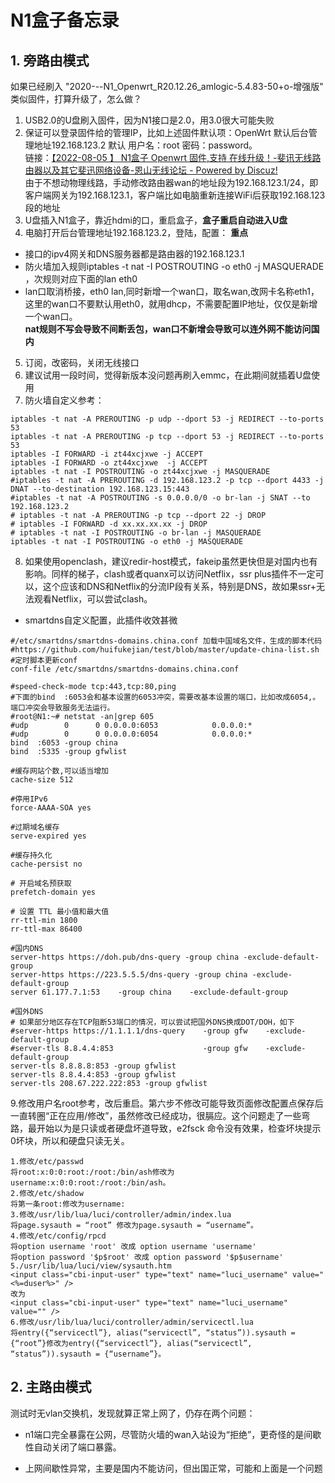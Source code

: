 # N1盒子备忘录

## 1. 旁路由模式

如果已经刷入 "2020-*-*-N1_Openwrt_R20.12.26_amlogic-5.4.83-50+o-增强版" 类似固件，打算升级了，怎么做？

1. USB2.0的U盘刷入固件，因为N1接口是2.0，用3.0很大可能失败
2. 保证可以登录固件给的管理IP，比如上述固件默认项：OpenWrt 默认后台管理地址192.168.123.2 默认 用户名：root 密码：password。  
  链接：[【2022-08-05 】 N1盒子 Openwrt 固件,支持 在线升级！-斐讯无线路由器以及其它斐迅网络设备-恩山无线论坛 - Powered by Discuz!](https://www.right.com.cn/forum/thread-3160780-1-1.html)  
  由于不想动物理线路，手动修改路由器wan的地址段为192.168.123.1/24，即客户端网关为192.168.123.1，客户端比如电脑重新连接WiFi后获取192.168.123段的地址
3. U盘插入N1盒子，靠近hdmi的口，重启盒子，**盒子重启自动进入U盘**
4. 电脑打开后台管理地址192.168.123.2，登陆，配置： **重点**

- 接口的ipv4网关和DNS服务器都是路由器的192.168.123.1
- 防火墙加入规则iptables -t nat -I POSTROUTING -o eth0 -j MASQUERADE ，次规则对应下面的lan eth0
- lan口取消桥接，eth0 lan,同时新增一个wan口，取名wan,改网卡名称eth1，这里的wan口不要默认用eth0，就用dhcp，不需要配置IP地址，仅仅是新增一个wan口。  
  **nat规则不写会导致不间断丢包，wan口不新增会导致可以连外网不能访问国内**

5. 订阅，改密码，关闭无线接口
6. 建议试用一段时间，觉得新版本没问题再刷入emmc，在此期间就插着U盘使用
7. 防火墙自定义参考：

```
iptables -t nat -A PREROUTING -p udp --dport 53 -j REDIRECT --to-ports 53
iptables -t nat -A PREROUTING -p tcp --dport 53 -j REDIRECT --to-ports 53
iptables -I FORWARD -i zt44xcjxwe -j ACCEPT
iptables -I FORWARD -o zt44xcjxwe  -j ACCEPT
iptables -t nat -I POSTROUTING -o zt44xcjxwe -j MASQUERADE
#iptables -t nat -A PREROUTING -d 192.168.123.2 -p tcp --dport 4433 -j DNAT --to-destination 192.168.123.15:443 
#iptables -t nat -A POSTROUTING -s 0.0.0.0/0 -o br-lan -j SNAT --to 192.168.123.2
# iptables -t nat -A PREROUTING -p tcp --dport 22 -j DROP
# iptables -I FORWARD -d xx.xx.xx.xx -j DROP
# iptables -t nat -I POSTROUTING -o br-lan -j MASQUERADE
iptables -t nat -I POSTROUTING -o eth0 -j MASQUERADE
```

8. 如果使用openclash，建议redir-host模式，fakeip虽然更快但是对国内也有影响。同样的梯子，clash或者quanx可以访问Netflix，ssr plus插件不一定可以，这个应该和DNS和Netflix的分流IP段有关系，特别是DNS，故如果ssr+无法观看Netflix，可以尝试clash。
  

- smartdns自定义配置，此插件收效甚微

```
#/etc/smartdns/smartdns-domains.china.conf 加载中国域名文件，生成的脚本代码
#https://github.com/huifukejian/test/blob/master/update-china-list.sh
#定时脚本更新conf
conf-file /etc/smartdns/smartdns-domains.china.conf

#speed-check-mode tcp:443,tcp:80,ping
#下面的bind  :6053会和基本设置的6053冲突，需要改基本设置的端口，比如改成6054,。端口冲突会导致服务无法运行。
#root@N1:~# netstat -an|grep 605
#udp        0      0 0.0.0.0:6053            0.0.0.0:*                           
#udp        0      0 0.0.0.0:6054            0.0.0.0:* 
bind  :6053 -group china
bind  :5335 -group gfwlist

#缓存网站个数,可以适当增加
cache-size 512

#停用IPv6
force-AAAA-SOA yes

#过期域名缓存
serve-expired yes

#缓存持久化
cache-persist no

# 开启域名预获取
prefetch-domain yes

# 设置 TTL 最小值和最大值
rr-ttl-min 1800
rr-ttl-max 86400

#国内DNS
server-https https://doh.pub/dns-query -group china -exclude-default-group
server-https https://223.5.5.5/dns-query -group china -exclude-default-group
server 61.177.7.1:53    -group china    -exclude-default-group

#国外DNS
# 如果部分地区存在TCP阻断53端口的情况，可以尝试把国外DNS换成DOT/DOH，如下
#server-https https://1.1.1.1/dns-query    -group gfw    -exclude-default-group
#server-tls 8.8.4.4:853                    -group gfw    -exclude-default-group
server-tls 8.8.8.8:853 -group gfwlist
server-tls 8.8.4.4:853 -group gfwlist
server-tls 208.67.222.222:853 -group gfwlist
```

9.修改用户名root参考，改后重启。第六步不修改可能导致页面修改配置点保存后一直转圈“正在应用/修改”，虽然修改已经成功，很膈应。这个问题走了一些弯路，最开始以为是只读或者硬盘坏道导致，e2fsck 命令没有效果，检查坏块提示0坏块，所以和硬盘只读无关。

```
1.修改/etc/passwd
将root:x:0:0:root:/root:/bin/ash修改为username:x:0:0:root:/root:/bin/ash。
2.修改/etc/shadow
将第一条root:修改为username:
3.修改/usr/lib/lua/luci/controller/admin/index.lua
将page.sysauth = “root” 修改为page.sysauth = “username”。
4.修改/etc/config/rpcd
将option username 'root' 改成 option username 'username'
将option password '$p$root' 改成 option password '$p$username'
5./usr/lib/lua/luci/view/sysauth.htm  
<input class="cbi-input-user" type="text" name="luci_username" value="<%=duser%>" />
改为
<input class="cbi-input-user" type="text" name="luci_username" value="" />
6.修改/usr/lib/lua/luci/controller/admin/servicectl.lua
将entry({“servicectl”}, alias(“servicectl”, “status”)).sysauth = {“root”}修改为entry({“servicectl”}, alias(“servicectl”, “status”)).sysauth = {“username”}。
```

## 2. 主路由模式

测试时无vlan交换机，发现就算正常上网了，仍存在两个问题：

- n1端口完全暴露在公网，尽管防火墙的wan入站设为“拒绝”，更奇怪的是间歇性自动关闭了端口暴露。
  
- 上网间歇性异常，主要是国内不能访问，但出国正常，可能和上面是一个问题
